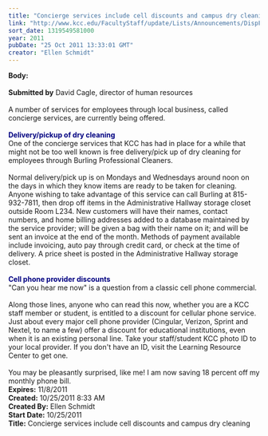 ```yaml
---
title: "Concierge services include cell discounts and campus dry cleaning"
link: "http://www.kcc.edu/FacultyStaff/update/Lists/Announcements/DispForm.aspx?ID=494"
sort_date: 1319549581000
year: 2011
pubDate: "25 Oct 2011 13:33:01 GMT"
creator: "Ellen Schmidt"
---
```


<div><b>Body:</b> <div class=ExternalClass872808F3E44A4B9FB68DE9E7DF3F428B><div> </div>
<div><strong>Submitted by</strong> David Cagle, director of human resources</div>
<div><br>A number of services for employees through local business, called concierge services, are currently being offered.</div>
<div><br><font color="#000080"><strong>Delivery/pickup of dry cleaning<br></strong></font>One of the concierge services that KCC has had in place for a while that might not be too well known is free delivery/pick up of dry cleaning for employees through Burling Professional Cleaners. </div>
<div><br>Normal delivery/pick up is on Mondays and Wednesdays around noon on the days in which they know items are ready to be taken for cleaning. Anyone wishing to take advantage of this service can call Burling at 815-932-7811, then drop off items in the Administrative Hallway storage closet outside Room L234. New customers will have their names, contact numbers, and home billing addresses added to a database maintained by the service provider; will be given a bag with their name on it; and will be sent an invoice at the end of the month. Methods of payment available include invoicing, auto pay through credit card, or check at the time of delivery. A price sheet is posted in the Administrative Hallway storage closet. </div>
<div><br><font color="#000080"><strong>Cell phone provider discounts<br></strong></font>&quot;Can you hear me now&quot; is a question from a classic cell phone commercial. </div>
<div><br>Along those lines, anyone who can read this now, whether you are a KCC staff member or student, is entitled to a discount for cellular phone service. Just about every major cell phone provider (Cingular, Verizon, Sprint and Nextel, to name a few) offer a discount for educational institutions, even when it is an existing personal line. Take your staff/student KCC photo ID to your local provider. If you don't have an ID, visit the Learning Resource Center to get one. </div>
<div><br>You may be pleasantly surprised, like me! I am now saving 18 percent off my monthly phone bill. <br></div></div></div>
<div><b>Expires:</b> 11/8/2011</div>
<div><b>Created:</b> 10/25/2011 8:33 AM</div>
<div><b>Created By:</b> Ellen Schmidt</div>
<div><b>Start Date:</b> 10/25/2011</div>
<div><b>Title:</b> Concierge services include cell discounts and campus dry cleaning</div>
